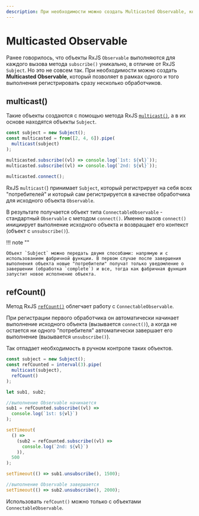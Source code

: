 ```yaml
---
description: При необходимости можно создать Multicasted Observable, который позволяет в рамках одного и того выполнения регистрировать сразу несколько обработчиков
---
```


# Multicasted Observable

Ранее говорилось, что объекты RxJS `Observable` выполняются для каждого вызова метода `subscribe()` уникально, в отличие от RxJS `Subject`. Но это не совсем так. При необходимости можно создать **Multicasted Observable**, который позволяет в рамках одного и того выполнения регистрировать сразу несколько обработчиков.

## multicast()

Такие объекты создаются с помощью метода RxJS [`multicast()`](https://rxjs.dev/api/operators/multicast), а в их основе находятся объекты `Subject`.

```ts
const subject = new Subject();
const multicasted = from([2, 4, 6]).pipe(
  multicast(subject)
);

multicasted.subscribe((vl) => console.log(`1st: ${vl}`));
multicasted.subscribe((vl) => console.log(`2nd: ${vl}`));

multicasted.connect();
```

RxJS `multicast(`) принимает `Subject`, который регистрирует на себя всех "потребителей" и который сам регистрируется в качестве обработчика для исходного объекта `Observable`.

В результате получается объект типа `ConnectableObservable` - стандартный `Observable` с методом `connect()`. Именно вызов `connect()` инициирует выполнение исходного объекта и возвращает его контекст (объект с `unsubscribe()`).

!!! note ""

    Объект `Subject` можно передать двумя способами: напрямую и с использованием фабричной функции. В первом случае после завершения выполнения объекта новые "потребители" получат только уведомление о завершении (обработка `complete`) и все, тогда как фабричная функция запустит новое исполнение объекта.

## refCount()

Метод RxJS [`refCount()`](https://rxjs.dev/api/operators/refCount) облегчает работу с `ConnectableObservable`.

При регистрации первого обработчика он автоматически начинает выполнение исходного объекта (вызывается `connect()`), а когда не остается ни одного "потребителя" автоматически завершает его выполнение (вызывается `unsubscribe()`).

Так отпадает необходимость в ручном контроле таких объектов.

```ts
const subject = new Subject();
const refCounted = interval(3).pipe(
  multicast(subject),
  refCount()
);

let sub1, sub2;

//выполнение Observable начинается
sub1 = refCounted.subscribe((vl) =>
  console.log(`1st: ${vl}`)
);

setTimeout(
  () =>
    (sub2 = refCounted.subscribe((vl) =>
      console.log(`2nd: ${vl}`)
    )),
  500
);

setTimeout(() => sub1.unsubscribe(), 1500);

//выполнение Observable завершается
setTimeout(() => sub2.unsubscribe(), 2000);
```

Использовать `refCount()` можно только с объектами `ConnectableObservable`.
